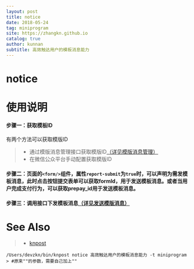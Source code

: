 ```yaml
---
layout: post
title: notice
date: 2018-05-24
tag: miniprogram
site: https://zhangkn.github.io
catalog: true
author: kunnan
subtitle: 高效触达用户的模板消息能力
---
```



# notice


# 使用说明


#### 步骤一：获取模板ID

 有两个方法可以获取模版ID
 
>*  通过模版消息管理接口获取模版ID[（详见模版消息管理）](https://developers.weixin.qq.com/miniprogram/dev/api/notice.html#%E6%A8%A1%E7%89%88%E6%B6%88%E6%81%AF%E7%AE%A1%E7%90%86)
>* 在微信公众平台手动配置获取模版ID
>

#### 步骤二：页面的` <form/> `组件，属性`report-submit`为`true`时，可以声明为需发模板消息，此时点击按钮提交表单可以获取formId，用于发送模板消息。或者当用户完成支付行为，可以获取prepay_id用于发送模板消息。



<script src="https://gist.github.com/zhangkn/6214448f19752e49a567c9682c692752.js"></script>


#### 步骤三：调用接口下发模板消息[（详见发送模版消息）]()










# See Also 

>* [knpost](https://github.com/zhangkn/KNBin/blob/master/knpost) 
>
```
/Users/devzkn/bin/knpost notice 高效触达用户的模板消息能力 -t miniprogram
> #原来""的参数，需要自己加上""
```

